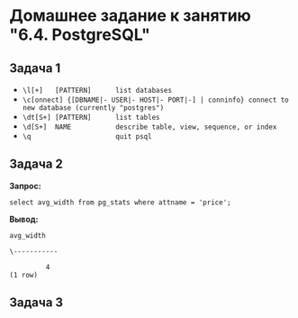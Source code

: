 # Домашнее задание к занятию "6.4. PostgreSQL"

## Задача 1

- `\l[+]   [PATTERN]      list databases`
- `\c[onnect] {[DBNAME|- USER|- HOST|- PORT|-] | conninfo}
                         connect to new database (currently "postgres")`
- `\dt[S+] [PATTERN]      list tables`
- `\d[S+]  NAME           describe table, view, sequence, or index`
- `\q                     quit psql`

## Задача 2

**Запрос:**

`select avg_width from pg_stats where attname = 'price';`

**Вывод:**

``` 
avg_width

\-----------

         4
(1 row)
```

## Задача 3


